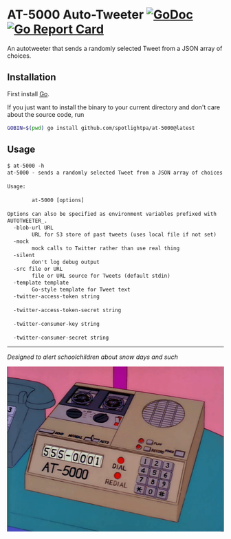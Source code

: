 # AT-5000 Auto-Tweeter [![GoDoc](https://godoc.org/github.com/spotlightpa/at-5000?status.svg)](https://godoc.org/github.com/spotlightpa/at-5000) [![Go Report Card](https://goreportcard.com/badge/github.com/spotlightpa/at-5000)](https://goreportcard.com/report/github.com/spotlightpa/at-5000)

An autotweeter that sends a randomly selected Tweet from a JSON array of choices.

## Installation

First install [Go](http://golang.org).

If you just want to install the binary to your current directory and don't care about the source code, run

```bash
GOBIN=$(pwd) go install github.com/spotlightpa/at-5000@latest
```

## Usage

```
$ at-5000 -h
at-5000 - sends a randomly selected Tweet from a JSON array of choices

Usage:

        at-5000 [options]

Options can also be specified as environment variables prefixed with AUTOTWEETER_.
  -blob-url URL
        URL for S3 store of past tweets (uses local file if not set)
  -mock
        mock calls to Twitter rather than use real thing
  -silent
        don't log debug output
  -src file or URL
        file or URL source for Tweets (default stdin)
  -template template
        Go-style template for Tweet text
  -twitter-access-token string
    
  -twitter-access-token-secret string
    
  -twitter-consumer-key string
    
  -twitter-consumer-secret string
```

- - - -

*Designed to alert schoolchildren about snow days and such*

![AT-5000 Autodialer](images/at-5000.png)
